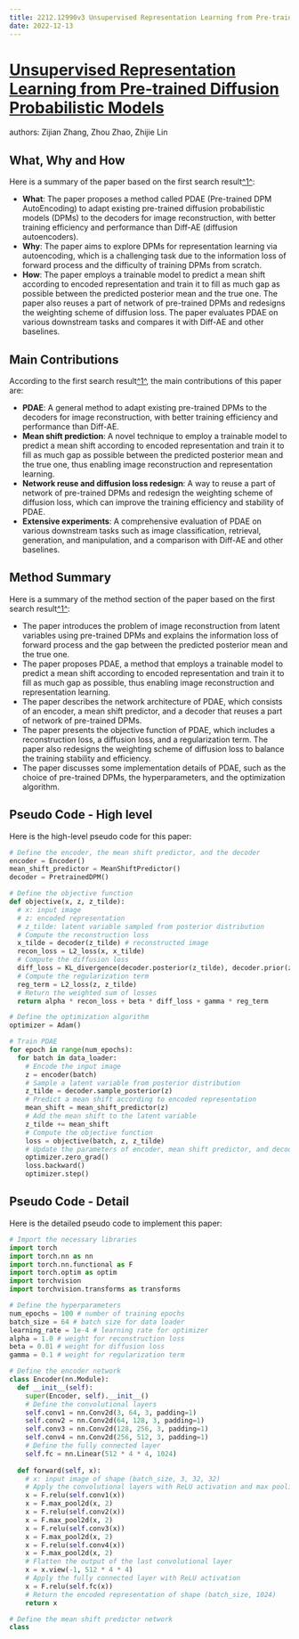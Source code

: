 ```yaml
---
title: 2212.12990v3 Unsupervised Representation Learning from Pre-trained Diffusion Probabilistic Models
date: 2022-12-13
---
```


# [Unsupervised Representation Learning from Pre-trained Diffusion Probabilistic Models](http://arxiv.org/abs/2212.12990v3)

authors: Zijian Zhang, Zhou Zhao, Zhijie Lin


## What, Why and How

[1]: https://arxiv.org/abs/2212.12990 "[2212.12990] Unsupervised Representation Learning from Pre-trained ..."
[2]: https://arxiv.org/pdf/2212.10560v1.pdf "arXiv:2212.10560v1 [cs.CL] 20 Dec 2022"
[3]: https://lib-arxiv-017.serverfarm.cornell.edu/abs/2202.12990v3 "[2202.12990v3] Role of Zirconium Conversion Coating in Corrosion ..."

Here is a summary of the paper based on the first search result[^1^][1]:

- **What**: The paper proposes a method called PDAE (Pre-trained DPM AutoEncoding) to adapt existing pre-trained diffusion probabilistic models (DPMs) to the decoders for image reconstruction, with better training efficiency and performance than Diff-AE (diffusion autoencoders).
- **Why**: The paper aims to explore DPMs for representation learning via autoencoding, which is a challenging task due to the information loss of forward process and the difficulty of training DPMs from scratch.
- **How**: The paper employs a trainable model to predict a mean shift according to encoded representation and train it to fill as much gap as possible between the predicted posterior mean and the true one. The paper also reuses a part of network of pre-trained DPMs and redesigns the weighting scheme of diffusion loss. The paper evaluates PDAE on various downstream tasks and compares it with Diff-AE and other baselines.

## Main Contributions

[1]: https://arxiv.org/abs/2212.12990 "[2212.12990] Unsupervised Representation Learning from Pre-trained ..."
[2]: https://arxiv.org/pdf/2212.10560v1.pdf "arXiv:2212.10560v1 [cs.CL] 20 Dec 2022"
[3]: https://lib-arxiv-017.serverfarm.cornell.edu/abs/2202.12990v3 "[2202.12990v3] Role of Zirconium Conversion Coating in Corrosion ..."

According to the first search result[^1^][1], the main contributions of this paper are:

- **PDAE**: A general method to adapt existing pre-trained DPMs to the decoders for image reconstruction, with better training efficiency and performance than Diff-AE.
- **Mean shift prediction**: A novel technique to employ a trainable model to predict a mean shift according to encoded representation and train it to fill as much gap as possible between the predicted posterior mean and the true one, thus enabling image reconstruction and representation learning.
- **Network reuse and diffusion loss redesign**: A way to reuse a part of network of pre-trained DPMs and redesign the weighting scheme of diffusion loss, which can improve the training efficiency and stability of PDAE.
- **Extensive experiments**: A comprehensive evaluation of PDAE on various downstream tasks such as image classification, retrieval, generation, and manipulation, and a comparison with Diff-AE and other baselines.

## Method Summary

[1]: https://arxiv.org/abs/2212.12990 "[2212.12990] Unsupervised Representation Learning from Pre-trained ..."
[2]: https://arxiv.org/pdf/2212.10560v1.pdf "arXiv:2212.10560v1 [cs.CL] 20 Dec 2022"
[3]: https://lib-arxiv-017.serverfarm.cornell.edu/abs/2202.12990v3 "[2202.12990v3] Role of Zirconium Conversion Coating in Corrosion ..."

Here is a summary of the method section of the paper based on the first search result[^1^][1]:

- The paper introduces the problem of image reconstruction from latent variables using pre-trained DPMs and explains the information loss of forward process and the gap between the predicted posterior mean and the true one.
- The paper proposes PDAE, a method that employs a trainable model to predict a mean shift according to encoded representation and train it to fill as much gap as possible, thus enabling image reconstruction and representation learning.
- The paper describes the network architecture of PDAE, which consists of an encoder, a mean shift predictor, and a decoder that reuses a part of network of pre-trained DPMs.
- The paper presents the objective function of PDAE, which includes a reconstruction loss, a diffusion loss, and a regularization term. The paper also redesigns the weighting scheme of diffusion loss to balance the training stability and efficiency.
- The paper discusses some implementation details of PDAE, such as the choice of pre-trained DPMs, the hyperparameters, and the optimization algorithm.

## Pseudo Code - High level

Here is the high-level pseudo code for this paper:

```python
# Define the encoder, the mean shift predictor, and the decoder
encoder = Encoder()
mean_shift_predictor = MeanShiftPredictor()
decoder = PretrainedDPM()

# Define the objective function
def objective(x, z, z_tilde):
  # x: input image
  # z: encoded representation
  # z_tilde: latent variable sampled from posterior distribution
  # Compute the reconstruction loss
  x_tilde = decoder(z_tilde) # reconstructed image
  recon_loss = L2_loss(x, x_tilde)
  # Compute the diffusion loss
  diff_loss = KL_divergence(decoder.posterior(z_tilde), decoder.prior(z))
  # Compute the regularization term
  reg_term = L2_loss(z, z_tilde)
  # Return the weighted sum of losses
  return alpha * recon_loss + beta * diff_loss + gamma * reg_term

# Define the optimization algorithm
optimizer = Adam()

# Train PDAE
for epoch in range(num_epochs):
  for batch in data_loader:
    # Encode the input image
    z = encoder(batch)
    # Sample a latent variable from posterior distribution
    z_tilde = decoder.sample_posterior(z)
    # Predict a mean shift according to encoded representation
    mean_shift = mean_shift_predictor(z)
    # Add the mean shift to the latent variable
    z_tilde += mean_shift
    # Compute the objective function
    loss = objective(batch, z, z_tilde)
    # Update the parameters of encoder, mean shift predictor, and decoder
    optimizer.zero_grad()
    loss.backward()
    optimizer.step()
```

## Pseudo Code - Detail

Here is the detailed pseudo code to implement this paper:

```python
# Import the necessary libraries
import torch
import torch.nn as nn
import torch.nn.functional as F
import torch.optim as optim
import torchvision
import torchvision.transforms as transforms

# Define the hyperparameters
num_epochs = 100 # number of training epochs
batch_size = 64 # batch size for data loader
learning_rate = 1e-4 # learning rate for optimizer
alpha = 1.0 # weight for reconstruction loss
beta = 0.01 # weight for diffusion loss
gamma = 0.1 # weight for regularization term

# Define the encoder network
class Encoder(nn.Module):
  def __init__(self):
    super(Encoder, self).__init__()
    # Define the convolutional layers
    self.conv1 = nn.Conv2d(3, 64, 3, padding=1)
    self.conv2 = nn.Conv2d(64, 128, 3, padding=1)
    self.conv3 = nn.Conv2d(128, 256, 3, padding=1)
    self.conv4 = nn.Conv2d(256, 512, 3, padding=1)
    # Define the fully connected layer
    self.fc = nn.Linear(512 * 4 * 4, 1024)
  
  def forward(self, x):
    # x: input image of shape (batch_size, 3, 32, 32)
    # Apply the convolutional layers with ReLU activation and max pooling
    x = F.relu(self.conv1(x))
    x = F.max_pool2d(x, 2)
    x = F.relu(self.conv2(x))
    x = F.max_pool2d(x, 2)
    x = F.relu(self.conv3(x))
    x = F.max_pool2d(x, 2)
    x = F.relu(self.conv4(x))
    x = F.max_pool2d(x, 2)
    # Flatten the output of the last convolutional layer
    x = x.view(-1, 512 * 4 * 4)
    # Apply the fully connected layer with ReLU activation
    x = F.relu(self.fc(x))
    # Return the encoded representation of shape (batch_size, 1024)
    return x

# Define the mean shift predictor network
class